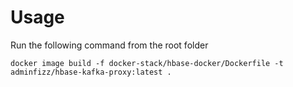 # Usage

Run the following command from the root folder

```
docker image build -f docker-stack/hbase-docker/Dockerfile -t adminfizz/hbase-kafka-proxy:latest .
```